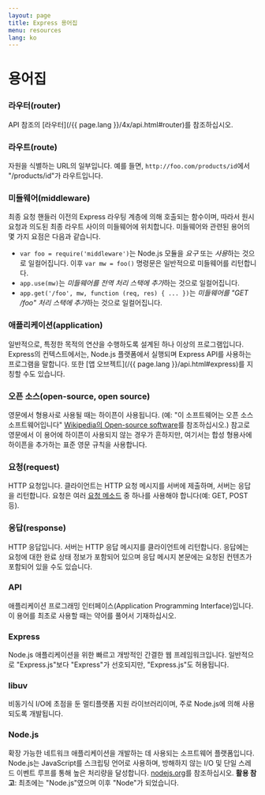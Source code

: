 ```yaml
---
layout: page
title: Express 용어집
menu: resources
lang: ko
---
```


# 용어집

### 라우터(router)

API 참조의 [라우터](/{{ page.lang }}/4x/api.html#router)를 참조하십시오.

### 라우트(route)

자원을 식별하는 URL의 일부입니다.  예를 들면, `http://foo.com/products/id`에서 "/products/id"가 라우트입니다.

### 미들웨어(middleware)

최종 요청 핸들러 이전의 Express 라우팅 계층에 의해 호출되는 함수이며, 따라서 원시 요청과 의도된 최종 라우트 사이의 미들웨어에 위치합니다.  미들웨어와 관련된 용어의 몇 가지 요점은 다음과 같습니다.

  * `var foo = require('middleware')`는 Node.js 모듈을 *요구* 또는 *사용*하는 것으로 일컬어집니다. 이후 `var mw = foo()` 명령문은 일반적으로 미들웨어를 리턴합니다.
  * `app.use(mw)`는 *미들웨어를 전역 처리 스택에 추가*하는 것으로 일컬어집니다.
  * `app.get('/foo', mw, function (req, res) { ... })`는 *미들웨어를 "GET /foo" 처리 스택에 추가*하는 것으로 일컬어집니다.

### 애플리케이션(application)

일반적으로, 특정한 목적의 연산을 수행하도록 설계된 하나 이상의 프로그램입니다.  Express의 컨텍스트에서는, Node.js 플랫폼에서 실행되며 Express API를 사용하는 프로그램을 말합니다.  또한 [앱 오브젝트](/{{ page.lang }}/api.html#express)를 지칭할 수도 있습니다.

### 오픈 소스(open-source, open source)

영문에서 형용사로 사용될 때는 하이픈이 사용됩니다. (예: "이 소프트웨어는 오픈 소스 소프트웨어입니다" [Wikipedia의 Open-source software](http://en.wikipedia.org/wiki/Open-source_software)를 참조하십시오.) 참고로 영문에서 이 용어에 하이픈이 사용되지 않는 경우가 흔하지만, 여기서는 합성 형용사에 하이픈을 추가하는 표준 영문 규칙을 사용합니다.

### 요청(request)

HTTP 요청입니다.  클라이언트는 HTTP 요청 메시지를 서버에 제출하며, 서버는 응답을 리턴합니다.  요청은 여러 [요청 메소드](https://en.wikipedia.org/wiki/Hypertext_Transfer_Protocol#Request_methods) 중 하나를 사용해야 합니다(예: GET, POST 등).

### 응답(response)

HTTP 응답입니다. 서버는 HTTP 응답 메시지를 클라이언트에 리턴합니다. 응답에는 요청에 대한 완료 상태 정보가 포함되어 있으며 응답 메시지 본문에는 요청된 컨텐츠가 포함되어 있을 수도 있습니다.

### API

애플리케이션 프로그래밍 인터페이스(Application Programming Interface)입니다.  이 용어를 최초로 사용할 때는 약어를 풀어서 기재하십시오.

### Express

Node.js 애플리케이션을 위한 빠르고 개방적인 간결한 웹 프레임워크입니다.  일반적으로 "Express.js"보다 "Express"가 선호되지만, "Express.js"도 허용됩니다.

### libuv

비동기식 I/O에 초점을 둔 멀티플랫폼 지원 라이브러리이며, 주로 Node.js에 의해 사용되도록 개발됩니다.

### Node.js

확장 가능한 네트워크 애플리케이션을 개발하는 데 사용되는 소프트웨어 플랫폼입니다. Node.js는 JavaScript를 스크립팅 언어로 사용하며, 방해하지 않는 I/O 및 단일 스레드 이벤트 루프를 통해 높은 처리량을 달성합니다.  [nodejs.org](http://nodejs.org/)를 참조하십시오. **활용 참고**: 최초에는 "Node.js"였으며 이후 "Node"가 되었습니다.
